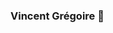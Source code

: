### Vincent Grégoire 👋

<!--
**vgreg/vgreg** is a ✨ _special_ ✨ repository because its `README.md` (this file) appears on your GitHub profile.

Here are some ideas to get you started:

- 🔭 I’m currently working on ...
- 🌱 I’m currently learning ...
- 👯 I’m looking to collaborate on ...
- 🤔 I’m looking for help with ...
- 💬 Ask me about ...
- 📫 How to reach me: ...
- 😄 Pronouns: ...
- ⚡ Fun fact: ...

![Vincent Grégoire's GitHub stats](https://github-readme-stats.vercel.app/api?username=vgreg&show_icons=true&theme=radical)
-->

